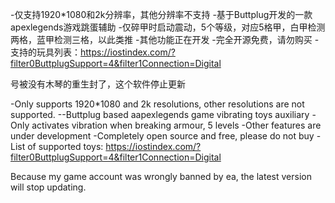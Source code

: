 -仅支持1920*1080和2k分辨率，其他分辨率不支持
-基于Buttplug开发的一款apexlegends游戏跳蛋辅助
-仅碎甲时启动震动，5个等级，对应5格甲，白甲检测两格，蓝甲检测三格，以此类推
-其他功能正在开发
-完全开源免费，请勿购买
-支持的玩具列表：https://iostindex.com/?filter0ButtplugSupport=4&filter1Connection=Digital


号被没有木琴的重生封了，这个软件停止更新



-Only supports 1920*1080 and 2k resolutions, other resolutions are not supported.
--Buttplug based aapexlegends game vibrating toys auxiliary
-Only activates vibration when breaking armour, 5 levels
-Other features are under development
-Completely open source and free, please do not buy
-List of supported toys: https://iostindex.com/?filter0ButtplugSupport=4&filter1Connection=Digital

Because my game account was wrongly banned by ea, the latest version will stop updating.

